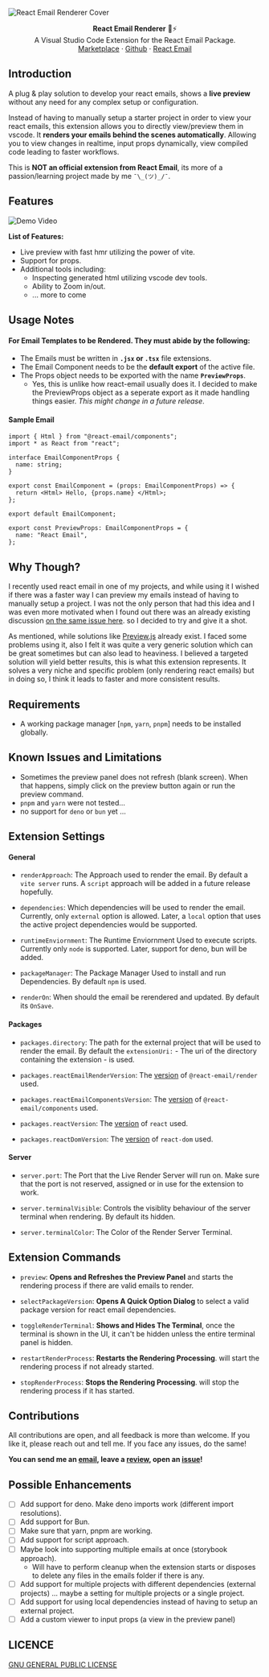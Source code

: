 ![React Email Renderer Cover](https://github.com/Abdo-reda/react-email-vscode-extension/blob/main/assets/repo-cover.png?raw=true)

<div align="center"><strong>React Email Renderer</strong>  📧⚡</div>
<div align="center">A Visual Studio Code Extension for the React Email Package.</div>
<div align="center">
  <a href="https://marketplace.visualstudio.com/items?itemName=AbdoReda.react-email-renderer">Marketplace</a> 
  <span> · </span>
  <a href="https://github.com/Abdo-reda/react-email-vscode-extension">Github</a> 
  <span> · </span>
  <a href="https://react.email">React Email</a>
</div>

## Introduction

A plug & play solution to develop your react emails, shows a **live preview** without any need for any complex setup or configuration.

Instead of having to manually setup a starter project in order to view your react emails, this extension allows you to directly view/preview them in vscode. It **renders your emails behind the scenes automatically**. Allowing you to view changes in realtime, input props dynamically, view compiled code leading to faster workflows.

This is **NOT an official extension from React Email**, its more of a passion/learning project made by me `¯\_(ツ)_/¯`.

## Features

![Demo Video](./assets/demo.gif)

**List of Features:**
- Live preview with fast hmr utilizing the power of vite.
- Support for props.
- Additional tools including:
  - Inspecting generated html utilizing vscode dev tools.
  - Ability to Zoom in/out.
  - ... more to come

## Usage Notes

#### For Email Templates to be Rendered. They must abide by the following:

- The Emails must be written in **`.jsx` or `.tsx`** file extensions.
- The Email Component needs to be the **default export** of the active file.
- The Props object needs to be exported with the name **`PreviewProps`**.
  - Yes, this is unlike how react-email usually does it. I decided to make the PreviewProps object as a seperate export as it made handling things easier. _This might change in a future release_.

#### Sample Email

```tsx
import { Html } from "@react-email/components";
import * as React from "react";

interface EmailComponentProps {
  name: string;
}

export const EmailComponent = (props: EmailComponentProps) => {
  return <Html> Hello, {props.name} </Html>;
};

export default EmailComponent;

export const PreviewProps: EmailComponentProps = {
  name: "React Email",
};
```

## Why Though?

I recently used react email in one of my projects, and while using it I wished if there was a faster way I can preview my emails instead of having to manually setup a project. I was not the only person that had this idea and I was even more motivated when I found out there was an already existing discussion [on the same issue here](https://github.com/resend/react-email/discussions/574). so I decided to try and give it a shot. 

As mentioned, while solutions like [Preview.js](https://previewjs.com/) already exist. I faced some problems using it, also I felt it was quite a very generic solution which can be great sometimes but can also lead to heaviness. I believed a targeted solution will yield better results, this is what this extension represents. It solves a very niche and specific problem (only rendering react emails) but in doing so, I think it leads to faster and more consistent results.

## Requirements

- A working package manager [`npm`, `yarn`, `pnpm`] needs to be installed globally.

## Known Issues and Limitations

* Sometimes the preview panel does not refresh (blank screen). When that happens, simply click on the preview button again or run the preview command.
* `pnpm` and `yarn` were not tested...
* no support for `deno` or `bun` yet ...


## Extension Settings

#### General
* `renderApproach`: The Approach used to render the email. By default a `vite server` runs. A `script` approach will be added in a future release hopefully.

* `dependencies`: Which dependencies will be used to render the email. Currently, only `external` option is allowed. Later, a `local` option that uses the active project dependencies would be supported. 

* `runtimeEnviornment`: The Runtime Enviornment Used to execute scripts. Currently only `node` is supported. Later, support for deno, bun will be added.

* `packageManager`: The Package Manager Used to install and run Dependencies. By default `npm` is used.

* `renderOn`: When should the email be rerendered and updated. By default its `OnSave`.

#### Packages

* `packages.directory`: The path for the external project that will be used to render the email. By default the `extensionUri:` - The uri of the directory containing the extension - is used.

* `packages.reactEmailRenderVersion`: The [version](https://www.npmjs.com/package/@react-email/render?activeTab=versions) of `@react-email/render` used. 

* `packages.reactEmailComponentsVersion`: The [version](https://www.npmjs.com/package/@react-email/components?activeTab=versions) of `@react-email/components` used.

* `packages.reactVersion`: The [version](https://www.npmjs.com/package/react?activeTab=versions) of `react` used.

* `packages.reactDomVersion`: The [version](https://www.npmjs.com/package/react-dom?activeTab=versions) of `react-dom` used.

#### Server

* `server.port`: The Port that the Live Render Server will run on. Make sure that the port is not reserved, assigned or in use for the extension to work.

* `server.terminalVisible`: Controls the visiblity behaviour of the server terminal when rendering. By default its hidden. 

* `server.terminalColor`: The Color of the Render Server Terminal.


## Extension Commands

* `preview`: **Opens and Refreshes the Preview Panel** and starts the rendering process if there are valid emails to render.

* `selectPackageVersion`: **Opens A Quick Option Dialog** to select a valid package version for react email dependencies. 

* `toggleRenderTerminal`: **Shows and Hides The Terminal**, once the terminal is shown in the UI, it can't be hidden unless the entire terminal panel is hidden.

* `restartRenderProcess`: **Restarts the Rendering Processing**. will start the rendering process if not already started.

* `stopRenderProcess`: **Stops the Rendering Processing**. will stop the rendering process if it has started.

## Contributions

All contributions are open, and all feedback is more than welcome. If you like it, please reach out and tell me. If you face any issues, do the same!

**You can send me an [email](mailto:3bdo.reda@gmail.com), leave a [review](https://marketplace.visualstudio.com/items?itemName=AbdoReda.react-email-renderer&ssr=false#review-details), open an [issue](https://github.com/Abdo-reda/php-stan-vscode-extension/issues)!**

## Possible Enhancements

- [ ] Add support for deno. Make deno imports work (different import resolutions).
- [ ] Add support for Bun.
- [ ] Make sure that yarn, pnpm are working.
- [ ] Add support for script approach. 
- [ ] Maybe look into supporting multiple emails at once (storybook approach).
  - Will have to perform cleanup when the extension starts or disposes to delete any files in the emails folder if there is any.
- [ ] Add support for multiple projects with different dependencies (external projects) ... maybe a setting for multiple projects or a single project.
- [ ] Add support for using local dependencies instead of having to setup an external project.
- [ ] Add a custom viewer to input props (a view in the preview panel)

## LICENCE

[GNU GENERAL PUBLIC LICENSE](LICENSE)
